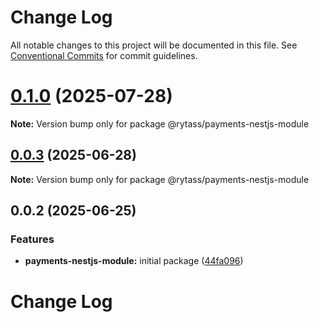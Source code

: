 # Change Log

All notable changes to this project will be documented in this file.
See [Conventional Commits](https://conventionalcommits.org) for commit guidelines.

# [0.1.0](https://github.com/Rytass/Utils/compare/@rytass/payments-nestjs-module@0.0.3...@rytass/payments-nestjs-module@0.1.0) (2025-07-28)

**Note:** Version bump only for package @rytass/payments-nestjs-module

## [0.0.3](https://github.com/Rytass/Utils/compare/@rytass/payments-nestjs-module@0.0.2...@rytass/payments-nestjs-module@0.0.3) (2025-06-28)

**Note:** Version bump only for package @rytass/payments-nestjs-module

## 0.0.2 (2025-06-25)

### Features

- **payments-nestjs-module:** initial package ([44fa096](https://github.com/Rytass/Utils/commit/44fa09616c6336d521f3752d27e47cff70b0fc89))

# Change Log
